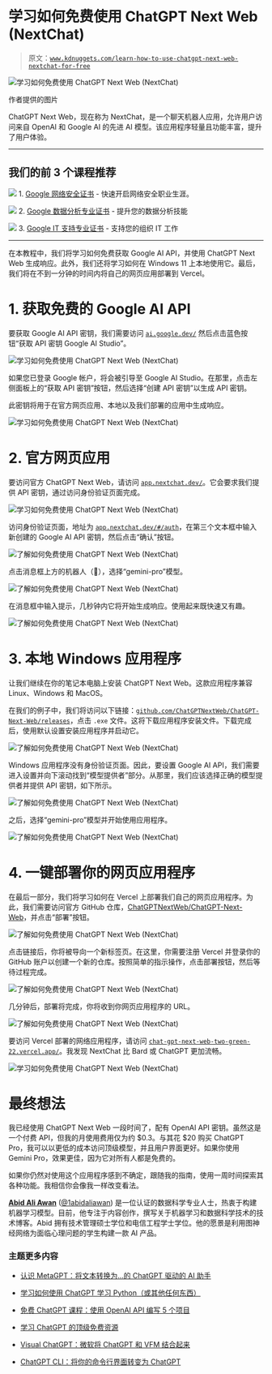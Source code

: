 # 学习如何免费使用 ChatGPT Next Web (NextChat)

> 原文：[`www.kdnuggets.com/learn-how-to-use-chatgpt-next-web-nextchat-for-free`](https://www.kdnuggets.com/learn-how-to-use-chatgpt-next-web-nextchat-for-free)

![学习如何免费使用 ChatGPT Next Web (NextChat)](img/4d82375fe9156e933dd17ae6904dee87.png)

作者提供的图片

ChatGPT Next Web，现在称为 NextChat，是一个聊天机器人应用，允许用户访问来自 OpenAI 和 Google AI 的先进 AI 模型。该应用程序轻量且功能丰富，提升了用户体验。

* * *

## 我们的前 3 个课程推荐

![](img/0244c01ba9267c002ef39d4907e0b8fb.png) 1\. [Google 网络安全证书](https://www.kdnuggets.com/google-cybersecurity) - 快速开启网络安全职业生涯。

![](img/e225c49c3c91745821c8c0368bf04711.png) 2\. [Google 数据分析专业证书](https://www.kdnuggets.com/google-data-analytics) - 提升您的数据分析技能

![](img/0244c01ba9267c002ef39d4907e0b8fb.png) 3\. [Google IT 支持专业证书](https://www.kdnuggets.com/google-itsupport) - 支持您的组织 IT 工作

* * *

在本教程中，我们将学习如何免费获取 Google AI API，并使用 ChatGPT Next Web 生成响应。此外，我们还将学习如何在 Windows 11 上本地使用它。最后，我们将在不到一分钟的时间内将自己的网页应用部署到 Vercel。

# 1\. 获取免费的 Google AI API

要获取 Google AI API 密钥，我们需要访问 [`ai.google.dev/`](https://www.google.com/url?q=https://ai.google.dev/&sa=D&source=editors&ust=1711739031984064&usg=AOvVaw2AAf3PGuhltqw4s8O3o5Rz) 然后点击蓝色按钮“获取 API 密钥 Google AI Studio”。

![学习如何免费使用 ChatGPT Next Web (NextChat)](img/a94443492e3fe54f332b2b67c56eb5a7.png)

如果您已登录 Google 帐户，将会被引导至 Google AI Studio。在那里，点击左侧面板上的“获取 API 密钥”按钮，然后选择“创建 API 密钥”以生成 API 密钥。

此密钥将用于在官方网页应用、本地以及我们部署的应用中生成响应。

![学习如何免费使用 ChatGPT Next Web (NextChat)](img/c17b8c41e0cb1c060afd92a9ef8e141d.png)

# 2\. 官方网页应用

要访问官方 ChatGPT Next Web，请访问 [`app.nextchat.dev/`](https://www.google.com/url?q=https://app.nextchat.dev/&sa=D&source=editors&ust=1711739031984712&usg=AOvVaw0QFzvmqH2m040VZ7Qzz6_a)。它会要求我们提供 API 密钥，通过访问身份验证页面完成。

![学习如何免费使用 ChatGPT Next Web (NextChat)](img/ecf3a9c818eaa7ce0ce7069e18c28cad.png)

访问身份验证页面，地址为 [`app.nextchat.dev/#/auth`](https://www.google.com/url?q=https://app.nextchat.dev/%23/auth&sa=D&source=editors&ust=1711739031985057&usg=AOvVaw00GCpa52u3gR40puhzGMHx)，在第三个文本框中输入新创建的 Google AI API 密钥，然后点击“确认”按钮。

![了解如何免费使用 ChatGPT Next Web (NextChat)](img/605077bb1872e32ff3646eae9dee218e.png)

点击消息框上方的机器人（🤖），选择“gemini-pro”模型。

![了解如何免费使用 ChatGPT Next Web (NextChat)](img/a3c38d3593d9e71e95e98c9dc116f2e8.png)

在消息框中输入提示，几秒钟内它将开始生成响应。使用起来既快速又有趣。

![了解如何免费使用 ChatGPT Next Web (NextChat)](img/74b142544a6cc70a100654a351b364a7.png)

# 3\. 本地 Windows 应用程序

让我们继续在你的笔记本电脑上安装 ChatGPT Next Web。这款应用程序兼容 Linux、Windows 和 MacOS。

在我们的例子中，我们将访问以下链接：[`github.com/ChatGPTNextWeb/ChatGPT-Next-Web/releases`](https://www.google.com/url?q=https://github.com/ChatGPTNextWeb/ChatGPT-Next-Web/releases&sa=D&source=editors&ust=1711739031985689&usg=AOvVaw3fyR-Xg_SOPpE_W0KCE2rc)，点击 `.exe` 文件。这将下载应用程序安装文件。下载完成后，使用默认设置安装应用程序并启动它。

![了解如何免费使用 ChatGPT Next Web (NextChat)](img/08b1a3d63e327e6519222c672f4b7d0e.png)

Windows 应用程序没有身份验证页面。因此，要设置 Google AI API，我们需要进入设置并向下滚动找到“模型提供者”部分。从那里，我们应该选择正确的模型提供者并提供 API 密钥，如下所示。

![了解如何免费使用 ChatGPT Next Web (NextChat)](img/32b3a04c95fc0d4547560ab9d831414a.png)

之后，选择“gemini-pro”模型并开始使用应用程序。

![了解如何免费使用 ChatGPT Next Web (NextChat)](img/2aa21b943610d227f8693a89f6051f65.png)

# 4\. 一键部署你的网页应用程序

在最后一部分，我们将学习如何在 Vercel 上部署我们自己的网页应用程序。为此，我们需要访问官方 GitHub 仓库，[ChatGPTNextWeb/ChatGPT-Next-Web](https://www.google.com/url?q=https://github.com/ChatGPTNextWeb/ChatGPT-Next-Web?tab%3Dreadme-ov-file&sa=D&source=editors&ust=1711739031986439&usg=AOvVaw0h0NhjybPQbIoHc3E5Q7Q3)，并点击“部署”按钮。

![了解如何免费使用 ChatGPT Next Web (NextChat)](img/4af8065bb7fe9dd4d1532fe5319968d0.png)

点击链接后，你将被导向一个新标签页。在这里，你需要注册 Vercel 并登录你的 GitHub 账户以创建一个新的仓库。按照简单的指示操作，点击部署按钮，然后等待过程完成。

![了解如何免费使用 ChatGPT Next Web (NextChat)](img/48a9d91e0e58e5de5d3348876292beef.png)

几分钟后，部署将完成，你将收到你网页应用程序的 URL。

![了解如何免费使用 ChatGPT Next Web (NextChat)](img/4cef6aba1410fd17f522373b0e4b5183.png)

要访问 Vercel 部署的网络应用程序，请访问 [`chat-gpt-next-web-two-green-22.vercel.app/`](https://www.google.com/url?q=https://chat-gpt-next-web-two-green-22.vercel.app/&sa=D&source=editors&ust=1711739031987002&usg=AOvVaw36iEEren8XsHawgbJSQTJN)。我发现 NextChat 比 Bard 或 ChatGPT 更加流畅。

![学习如何免费使用 ChatGPT Next Web (NextChat)](img/0b60f32be97049e5ed84f054c70990bd.png)

# 最终想法

我已经使用 ChatGPT Next Web 一段时间了，配有 OpenAI API 密钥。虽然这是一个付费 API，但我的月使用费用仅为约 $0.3。与其花 $20 购买 ChatGPT Pro，我可以以更低的成本访问顶级模型，并且用户界面更好。如果你使用 Gemini Pro，效果更佳，因为它对所有人都是免费的。

如果你仍然对使用这个应用程序感到不确定，跟随我的指南，使用一周时间探索其各种功能。我相信你会像我一样改变看法。

[](https://www.polywork.com/kingabzpro)****[Abid Ali Awan](https://www.polywork.com/kingabzpro)**** ([@1abidaliawan](https://www.linkedin.com/in/1abidaliawan)) 是一位认证的数据科学专业人士，热衷于构建机器学习模型。目前，他专注于内容创作，撰写关于机器学习和数据科学技术的技术博客。Abid 拥有技术管理硕士学位和电信工程学士学位。他的愿景是利用图神经网络为面临心理问题的学生构建一款 AI 产品。

### 主题更多内容

+   [认识 MetaGPT：将文本转换为…的 ChatGPT 驱动的 AI 助手](https://www.kdnuggets.com/meet-metagpt-the-chatgptpowered-ai-assistant-that-turns-text-into-web-apps)

+   [学习如何使用 ChatGPT 学习 Python（或其他任何东西）](https://www.kdnuggets.com/2023/02/learn-python-chatgpt.html)

+   [免费 ChatGPT 课程：使用 OpenAI API 编写 5 个项目](https://www.kdnuggets.com/2023/05/free-chatgpt-course-openai-api-code-5-projects.html)

+   [学习 ChatGPT 的顶级免费资源](https://www.kdnuggets.com/2023/02/top-free-resources-learn-chatgpt.html)

+   [Visual ChatGPT：微软将 ChatGPT 和 VFM 结合起来](https://www.kdnuggets.com/2023/03/visual-chatgpt-microsoft-combine-chatgpt-vfms.html)

+   [ChatGPT CLI：将你的命令行界面转变为 ChatGPT](https://www.kdnuggets.com/2023/07/chatgpt-cli-transform-commandline-interface-chatgpt.html)

